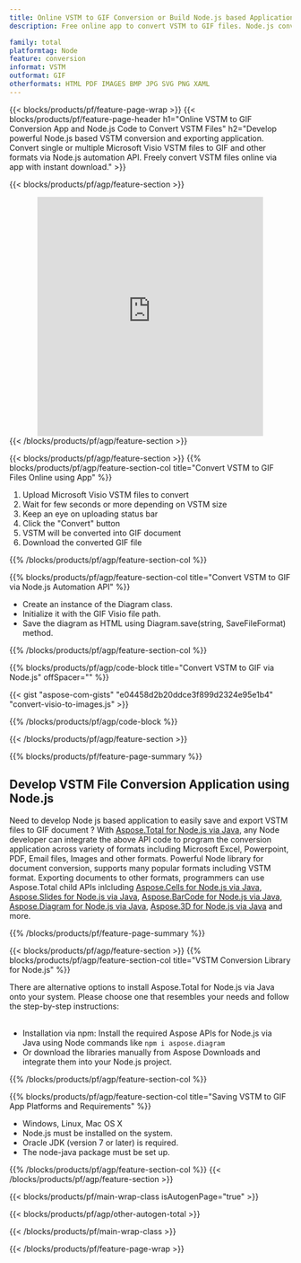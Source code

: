 ```yaml
---
title: Online VSTM to GIF Conversion or Build Node.js based Application to Convert VSTM Files
description: Free online app to convert VSTM to GIF files. Node.js conversion library code for Microsoft Visio VSTM documents. 

family: total
platformtag: Node
feature: conversion
informat: VSTM
outformat: GIF
otherformats: HTML PDF IMAGES BMP JPG SVG PNG XAML
---
```

{{< blocks/products/pf/feature-page-wrap >}}
{{< blocks/products/pf/feature-page-header h1="Online VSTM to GIF Conversion App and Node.js Code to Convert VSTM Files" h2="Develop powerful Node.js based VSTM conversion and exporting application. Convert single or multiple Microsoft Visio VSTM files to GIF and other formats via Node.js automation API. Freely convert VSTM files online via app with instant download." >}}


{{< blocks/products/pf/agp/feature-section >}}

<div class="container-fluid agp-content bg-white aboutfile box-1 vh100 section nopbtm">
<div class=container>
<div class=row>
<div class="demobox tc col-md-12 padding-0" align="center">

<iframe title="Free Online VSTM to GIF Conversion App" style="border: none; height: 426px;" scrolling="no" src="https://total-conversion-app-65z5r2lp.k8s.dynabic.com/?to=gif&from=vstm" id="child-iframe" width="80%"></iframe>

</div></div>
</div></div>
{{< /blocks/products/pf/agp/feature-section >}}


{{< blocks/products/pf/agp/feature-section >}}
{{% blocks/products/pf/agp/feature-section-col title="Convert VSTM to GIF Files Online using App" %}}

1. Upload Microsoft Visio VSTM files to convert
1. Wait for few seconds or more depending on VSTM size
1. Keep an eye on uploading status bar
1. Click the "Convert" button
1. VSTM will be converted into GIF document
1. Download the converted GIF file

{{% /blocks/products/pf/agp/feature-section-col %}}

{{% blocks/products/pf/agp/feature-section-col title="Convert VSTM to GIF via Node.js Automation API" %}}

- Create an instance of the Diagram class.
- Initialize it with the GIF Visio file path.
- Save the diagram as HTML using Diagram.save(string, SaveFileFormat) method.

{{% /blocks/products/pf/agp/feature-section-col %}}

{{% blocks/products/pf/agp/code-block title="Convert VSTM to GIF via Node.js" offSpacer="" %}}

{{< gist "aspose-com-gists" "e04458d2b20ddce3f899d2324e95e1b4" "convert-visio-to-images.js" >}}

{{% /blocks/products/pf/agp/code-block %}}

{{< /blocks/products/pf/agp/feature-section >}}

{{% blocks/products/pf/feature-page-summary %}}

<h2>Develop VSTM File Conversion Application using Node.js</h2>

Need to develop Node js based application to easily save and export VSTM files to GIF document ? With [Aspose.Total for Node.js via Java](https://products.aspose.com/total/nodejs-java/), any Node developer can integrate the above API code to program the conversion application across variety of formats including Microsoft Excel, Powerpoint, PDF, Email files, Images and other formats. Powerful Node library for document conversion, supports many popular formats including VSTM format. Exporting documents to other formats, programmers can use Aspose.Total child APIs inlcluding [Aspose.Cells for Node.js via Java](https://products.aspose.com/cells/nodejs-java/), [Aspose.Slides for Node.js via Java](https://products.aspose.com/slides/nodejs-java/), [Aspose.BarCode for Node.js via Java](https://products.aspose.com/barcode/nodejs-java/), [Aspose.Diagram for Node.js via Java](https://products.aspose.com/diagram/nodejs-java/), [Aspose.3D for Node.js via Java](https://products.aspose.com/3d/nodejs-java/) and more. 
 
 

{{% /blocks/products/pf/feature-page-summary %}}

{{< blocks/products/pf/agp/feature-section >}}
{{% blocks/products/pf/agp/feature-section-col title="VSTM Conversion Library for Node.js" %}}

There are alternative options to install Aspose.Total for Node.js via Java onto your system. Please choose one that resembles your needs and follow the step-by-step instructions:<br /><br />

- Installation via npm: Install the required Aspose APIs for Node.js via Java using Node commands like ```npm i aspose.diagram```
- Or download the libraries manually from Aspose Downloads and integrate them into your Node.js project.

{{% /blocks/products/pf/agp/feature-section-col %}}

{{% blocks/products/pf/agp/feature-section-col title="Saving VSTM to GIF App Platforms and Requirements" %}}

- Windows, Linux, Mac OS X
- Node.js must be installed on the system.
- Oracle JDK (version 7 or later) is required.
- The node-java package must be set up.

{{% /blocks/products/pf/agp/feature-section-col %}}
{{< /blocks/products/pf/agp/feature-section >}}

{{< blocks/products/pf/main-wrap-class isAutogenPage="true" >}}

{{< blocks/products/pf/agp/other-autogen-total >}}

{{< /blocks/products/pf/main-wrap-class >}}

{{< /blocks/products/pf/feature-page-wrap >}}